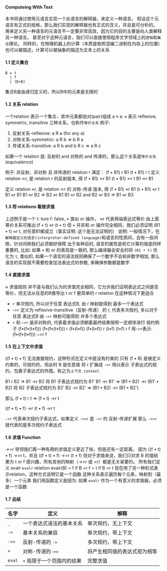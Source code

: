 #### Computeing With Text
本书将通过使用元语言实现一个此语言的解释器，来定义一种语言。
假设这个元语言有正式的规格，那么我们实现的解释器也有正式的含义，并且是可分析的。
用来定义另一种语言的元语言不一定要非常高效，因为它的目的主要是向人类解释另一种语言。
甚至对于这种元语言，我们可以直接使用程序文字领域上的`逻辑`和`集合`理论。
同样的，在物理机器上的计算（本质是依照混编二进制在内存上的位置）也可以被描述，计算可以被抽象的描述为文本上的关系

#### 1.1 定义集合
```BNF
B = t
  | f
  | (B•B)
```

集合B是由递归定义的，所以B中的元素是无限的

#### 1.2 关系 relation
一个relation 表示一个集合，其中元素都由对(pair)组成
a ≡ a: `≡` 表示 reflexive, symmetric, transitive 三种关系，也称作`等价关系`
例子:
1. 反射关系-reflexive: a R a (for any a)
2. 对称关系-symmetric: a R b => b R a
3. 传递关系-transitive: a R b and b R c => a R c

如果一个 relation 是: 反射的 and 对称的 and 传递的，那么这个关系是`等价关系`(equivalence)

例子:
非反射、非对称 且 非传递的 relation r 满足：
    (f • B1) r B1
    (t • B1) r t
定义 relation ≍r, 是 relation r 的反射版本, 得
    (f • B1) ≍r B1
    (t • B1) ≍r t
    B1 ≍r B1

定义 relation ≈r, 是 relation ≍r 的 对称-传递 版本, 得
    (f • B1) ≈r B1
    (t • B1) ≈r t
    B1 ≈r B1
    B1 ≈r B2 => B2 ≈r B1
    B1 ≈r B2 and B2 ≈r B3 => B1 ≈r B3

#### 1.3 将 relations 看做求值
上述例子是一个 t: ture f: false, • 类似 or 操作， ≈r 代表两端表达式等价
由上面等价关系可推出:(f • t) ≈r (t • t)
但 • 并非和 or 操作完全相同，我们必须证明 (B1 • t) ≈r t, 对任意B1都成立（事实证明: 这个是无法证明的）
说明: 一般情况下，在`解释器定义的语言(interpreter-defined language)`和语言的性质间，会有一些间隙，针对间隙我们必须做好保障
出于各种目的, 语言的属性是和它计算的值是同样重要的, 比如: 如果 • 和 or 的表现是一致的, 那么编译器会安全的将 `(B1 • t)` 优化为 `t`, 类似的, 如果一个语言的语法规则确保了一个数字不会和非数字相加, 那么语言的实现就不需要检查加法表达式的参数, 来确保参数都是数字.

#### 1.4 直接求值
≈ 求值规则 并不是与我们认为的求值完全相同，它允许我们证明表达式之间是否等价，但无法从任意的B推导出 t or f
更简单的 r relation 在这种情况下更适合

* `r` 单次规约, 所以对于任意 表达式B, 由 r 映射能得到 最多一个表达式
* `~>r` 定义为 reflexive-transitive（反射-传递） 的 r, 代表多次规约, 多以对于任意 表达式B 由 `~>r` 映射可能得到 许多个表达式
* `r` 和 `~>r` 是非对称的, 代表着求值必须朝着最终结果按照一定顺序进行
规约例子 (f•(f•(t•f)))
(f•(f•(t•f))) r   (f•(t•f))
(f•(t•f))     r   (t•f)
(t•f)         r   f
用`~>r`表示: (f•(f•(t•f))) ~>r f

#### 1.5 在上下文中求值
((f • t) • f) 无法直接规约，这种形式在定义中是没有约束的
只有 (f • B) 是被定义约束的，可规约的，但此时 B 是任意值
将 r 扩展成 `->r` 用以表示 子表达式的规约，包裹子表达式的外围，称之为`上下文 Context`

B1 r B2 => B1 ->r B2
将 B1 子表达式规约为 B1'
B1 ->r B1' => (B1 • B2) ->r (B1' • B2)
将 B2 子表达式规约为 B2'
B2 ->r B2' => (B1 • B2) ->r (B1 • B2')

那么
(f • t) r t
=> (f • t) ->r t

((f • t) • f) ->r (t • f) ->r t

`->r` 代表单次规约子表达式，如果定义 `->>r` 是 `->r` 的 反射-传递扩展
那么 `->>r` 就代表的是多次规约子表达式

#### 1.6 求值 Function
->>r 带领我们离一种有用的求值定义更近了些，但是还有一定距离。
因为 ((f • t) • f) ->>r t，并且 ((f • t) • f) ->>r (t • f)
但对于求值来说，我们只对求 B 的值结果为 t or f 感兴趣，所有其他的映射（->>r 或 =r）都是无关紧要的。
所有我们定义 evalr
`evalr` relation
evalr(B) = f  if B =r f
         = t  if B =r t
现在用了另一种形式表示relation，这种方式说明它是一个函数
这种关系表示遍历每个元素，映射到（最多）一个元素
我们用函数定义是因为: 如果 `evalr` 作为一个有意义的求值器，必须是一个函数

#### 1.7 总结
|  名字  | 定义  | 解释 |
|  ----  | ----  | ---- |
| `_` | 一个表达式语法的基本关系 | 单次规约，无上下文 |
| `->` | 基本关系的兼容 | 单次规约，带上下文 |
| `->>` | 反射-传递的 `->` | 多次规约，带上下文 |
| `=` | 对称-传递的`->>` | 将产生相同值的表达式视为相等 |
| `eval` | `=` 局限于一个范围内的结果 | 完整求值 |


